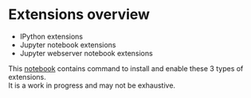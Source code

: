 # Extensions overview
+ IPython extensions
+ Jupyter notebook extensions
+ Jupyter webserver notebook extensions

This [notebook](http://nbviewer.jupyter.org/github/oscar6echo/Jupyter_IPython_extensions/blob/master/Jupyter_IPython_extensions.ipynb) contains command to install and enable these 3 types of extensions.  
It is a work in progress and may not be exhaustive.  
